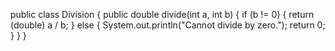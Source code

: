public class Division {
    public double divide(int a, int b) {
        if (b != 0) {
            return (double) a / b;
        } else {
            System.out.println("Cannot divide by zero.");
            return 0;
        }
    }
}
